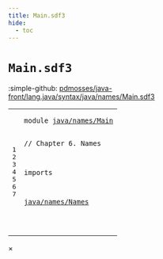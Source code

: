 ```yaml
---
title: Main.sdf3
hide:
  - toc
---
```


# `Main.sdf3`

:simple-github: [pdmosses/java-front/lang.java/syntax/java/names/Main.sdf3]

[pdmosses/java-front/lang.java/syntax/java/names/Main.sdf3]: https://github.com/pdmosses/java-front/blob/master/lang.java/syntax/java/names/Main.sdf3 "The source file on GitHub"

<div class="sdf3"><table class="highlighttable"><tbody><tr><td class="linenos"><div class="linenodiv"><pre><span></span>1
2
3
4
5
6
7
</pre></div></td>
<td class="code"><pre><code><span class="keyword">module</span> <a href="../../Main.sdf3/#java/names/Main_12_3" id="java/names/Main_1_8" title="Referenced at ../../Main.sdf3 line 12">java/names/Main</a>

<span class="layout">// Chapter 6. Names</span>

<span class="keyword">imports</span> 

  <a href="../Names.sdf3/#java/names/Names_1_8" id="java/names/Names_7_3" title="Defined at ../Names.sdf3 line 1">java/names/Names</a>

</code></pre></td></tr></tbody></table></div>

<div id="modal">
  <div id="modal-content">
    <span id="modal-close">&times;</span>
    <h2 id="modal-h2"></h2>
    <p  id="modal-p"></p>
    <ul id="modal-ul"></ul>
  </div>
</div>
